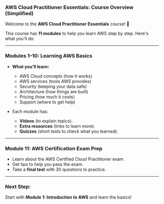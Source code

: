 ### AWS Cloud Practitioner Essentials: Course Overview (Simplified)

Welcome to the **AWS Cloud Practitioner Essentials** course! 🎉

This course has **11 modules** to help you learn AWS step by step. Here's what you'll do:

---

### **Modules 1–10: Learning AWS Basics**
- **What you’ll learn:**  
  - AWS Cloud concepts (how it works)  
  - AWS services (tools AWS provides)  
  - Security (keeping your data safe)  
  - Architecture (how things are built)  
  - Pricing (how much it costs)  
  - Support (where to get help)  

- Each module has:
  - **Videos** (to explain topics).  
  - **Extra resources** (links to learn more).  
  - **Quizzes** (short tests to check what you learned).  

---

### **Module 11: AWS Certification Exam Prep**
- Learn about the AWS Certified Cloud Practitioner exam.  
- Get tips to help you pass the exam.  
- Take a **final test** with 30 questions to practice.

---

### Next Step:
Start with **Module 1: Introduction to AWS** and learn the basics!

